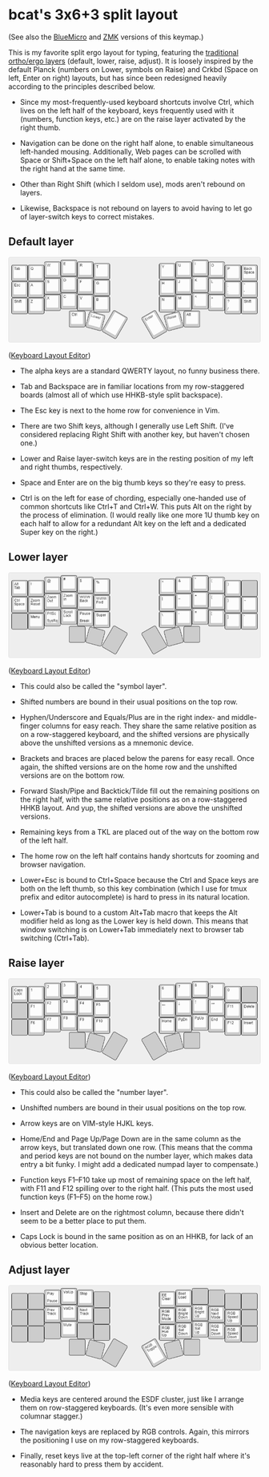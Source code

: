 # bcat's 3x6+3 split layout

(See also the
[BlueMicro](https://github.com/jpconstantineau/BlueMicro_BLE/tree/master/firmware/keyboards/crkbd/keymaps/bcat)
and [ZMK](https://github.com/bcat/zmk-config/blob/master/config/corne.keymap)
versions of this keymap.)

This is my favorite split ergo layout for typing, featuring the [traditional
ortho/ergo layers](https://docs.qmk.fm/#/feature_tri_layer) (default, lower,
raise, adjust). It is loosely inspired by the default Planck (numbers on Lower,
symbols on Raise) and Crkbd (Space on left, Enter on right) layouts, but has
since been redesigned heavily according to the principles described below.

* Since my most-frequently-used keyboard shortcuts involve Ctrl, which lives on
  the left half of the keyboard, keys frequently used with it (numbers, function
  keys, etc.) are on the raise layer activated by the right thumb.

* Navigation can be done on the right half alone, to enable simultaneous
  left-handed mousing. Additionally, Web pages can be scrolled with Space or
  Shift+Space on the left half alone, to enable taking notes with the right hand
  at the same time.

* Other than Right Shift (which I seldom use), mods aren't rebound on layers.

* Likewise, Backspace is not rebound on layers to avoid having to let go of
  layer-switch keys to correct mistakes.

## Default layer

![Layout](layer_default.png)

([Keyboard Layout
Editor](http://www.keyboard-layout-editor.com/#/gists/08d9827d916662a9414f48805aa895a5))

* The alpha keys are a standard QWERTY layout, no funny business there.

* Tab and Backspace are in familiar locations from my row-staggered boards
  (almost all of which use HHKB-style split backspace).

* The Esc key is next to the home row for convenience in Vim.

* There are two Shift keys, although I generally use Left Shift. (I've
  considered replacing Right Shift with another key, but haven't chosen one.)

* Lower and Raise layer-switch keys are in the resting position of my left and
  right thumbs, respectively.

* Space and Enter are on the big thumb keys so they're easy to press.

* Ctrl is on the left for ease of chording, especially one-handed use of common
  shortcuts like Ctrl+T and Ctrl+W. This puts Alt on the right by the process of
  elimination. (I would really like one more 1U thumb key on each half to allow
  for a redundant Alt key on the left and a dedicated Super key on the right.)

## Lower layer

![Layout](layer_lower.png)

([Keyboard Layout
Editor](http://www.keyboard-layout-editor.com/#/gists/c3fba5eaa2cd70fdfbdbc0f9e34d3bc0))

* This could also be called the "symbol layer".

* Shifted numbers are bound in their usual positions on the top row.

* Hyphen/Underscore and Equals/Plus are in the right index- and middle-finger
  columns for easy reach. They share the same relative position as on a
  row-staggered keyboard, and the shifted versions are physically above the
  unshifted versions as a mnemonic device.

* Brackets and braces are placed below the parens for easy recall. Once again,
  the shifted versions are on the home row and the unshifted versions are on the
  bottom row.

* Forward Slash/Pipe and Backtick/Tilde fill out the remaining positions on the
  right half, with the same relative positions as on a row-staggered HHKB
  layout. And yup, the shifted versions are above the unshifted versions.

* Remaining keys from a TKL are placed out of the way on the bottom row of the
  left half.

* The home row on the left half contains handy shortcuts for zooming and browser
  navigation.

* Lower+Esc is bound to Ctrl+Space because the Ctrl and Space keys are both on
  the left thumb, so this key combination (which I use for tmux prefix and
  editor autocomplete) is hard to press in its natural location.

* Lower+Tab is bound to a custom Alt+Tab macro that keeps the Alt modifier held
  as long as the Lower key is held down. This means that window switching is on
  Lower+Tab immediately next to browser tab switching (Ctrl+Tab).

## Raise layer

![Layout](layer_raise.png)

([Keyboard Layout
Editor](http://www.keyboard-layout-editor.com/#/gists/08b44355d4ca85d294bad9e2821f91d7))

* This could also be called the "number layer".

* Unshifted numbers are bound in their usual positions on the top row.

* Arrow keys are on VIM-style HJKL keys.

* Home/End and Page Up/Page Down are in the same column as the arrow keys, but
  translated down one row. (This means that the comma and period keys are not
  bound on the number layer, which makes data entry a bit funky. I might add a
  dedicated numpad layer to compensate.)

* Function keys F1–F10 take up most of remaining space on the left half, with
  F11 and F12 spilling over to the right half. (This puts the most used function
  keys (F1–F5) on the home row.)

* Insert and Delete are on the rightmost column, because there didn't seem to be
  a better place to put them.

* Caps Lock is bound in the same position as on an HHKB, for lack of an obvious
  better location.

## Adjust layer

![Layout](layer_adjust.png)

([Keyboard Layout
Editor](http://www.keyboard-layout-editor.com/#/gists/77e7572e077b36a23eb2086017e16fee))

* Media keys are centered around the ESDF cluster, just like I arrange them on
  row-staggered keyboards. (It's even more sensible with columnar stagger.)

* The navigation keys are replaced by RGB controls. Again, this mirrors the
  positioning I use on my row-staggered keyboards.

* Finally, reset keys live at the top-left corner of the right half where it's
  reasonably hard to press them by accident.
